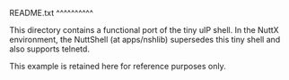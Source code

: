 README.txt
^^^^^^^^^^

This directory contains a functional port of the tiny uIP shell.  In the
NuttX environment, the NuttShell (at apps/nshlib) supersedes this tiny
shell and also supports telnetd.

This example is retained here for reference purposes only.
